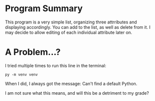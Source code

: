 # Program Summary
This program is a very simple list, organizing three
attrributes and displaying accordingly. You can add
to the list, as well as delete from it. I may decide
to allow editing of each individual attribute later
on.

# A Problem...?
I tried multiple times to run this line in the terminal:

```
py -m venv venv
```

When I did, I always got the message:
Can't find a default Python.

I am not sure what this means, and will this be a
detriment to my grade?